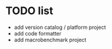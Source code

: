 # TODO list

- add version catalog / platform project
- add code formatter
- add macrobenchmark project